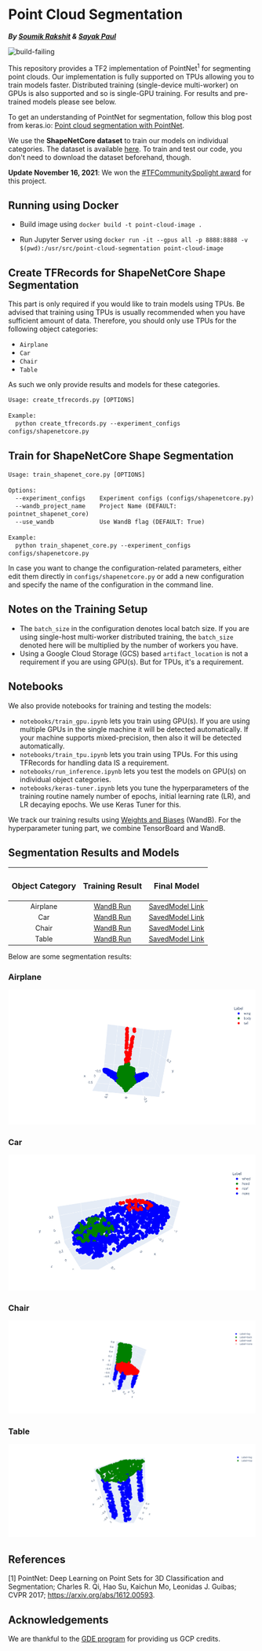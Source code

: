 # Point Cloud Segmentation

_**By [Soumik Rakshit](https://github.com/soumik12345) & [Sayak Paul](https://github.com/sayakpaul)**_

<img src="https://github.com/soumik12345/point-cloud-segmentation/workflows/tests/badge.svg" alt="build-failing">

This repository provides a TF2 implementation of PointNet<sup>1</sup> for segmenting point clouds. Our implementation is fully supported on
TPUs allowing you to train models faster. Distributed training (single-device multi-worker) on GPUs is also supported and so is single-GPU
training. For results and pre-trained models please see below.

To get an understanding of PointNet for segmentation, follow this blog post from keras.io: [Point cloud segmentation with PointNet](https://keras.io/examples/vision/pointnet_segmentation/).

We use the **ShapeNetCore dataset** to train our models on individual categories. The dataset is available [here](https://shapenet.org/). To train and test 
our code, you don't need to download the dataset beforehand, though.

**Update November 16, 2021**: We won the [#TFCommunitySpolight award](https://twitter.com/TensorFlow/status/1460321709488152579) for this project.

## Running using Docker

- Build image using `docker build -t point-cloud-image .`

- Run Jupyter Server using `docker run -it --gpus all -p 8888:8888 -v $(pwd):/usr/src/point-cloud-segmentation point-cloud-image`


## Create TFRecords for ShapeNetCore Shape Segmentation

This part is only required if you would like to train models using TPUs. Be advised that
training using TPUs is usually recommended when you have sufficient amount of data. Therefore, 
you should only use TPUs for the following object categories:

* `Airplane`
* `Car`
* `Chair`
* `Table`

As such we only provide results and models for these categories. 

```
Usage: create_tfrecords.py [OPTIONS]

Example:
  python create_tfrecords.py --experiment_configs configs/shapenetcore.py
```


## Train for ShapeNetCore Shape Segmentation

```
Usage: train_shapenet_core.py [OPTIONS]

Options:
  --experiment_configs    Experiment configs (configs/shapenetcore.py)
  --wandb_project_name    Project Name (DEFAULT: pointnet_shapenet_core)
  --use_wandb             Use WandB flag (DEFAULT: True)

Example:
  python train_shapenet_core.py --experiment_configs configs/shapenetcore.py
```

In case you want to change the configuration-related parameters, either edit them directly in
`configs/shapenetcore.py` or add a new configuration and specify the name of the configuration
in the command line.

## Notes on the Training Setup

* The `batch_size` in the configuration denotes local batch size. If you are using single-host multi-worker distributed training,
the `batch_size` denoted here will be multiplied by the number of workers you have. 
* Using a Google Cloud Storage (GCS) based `artifact_location` is not a requirement if you are using GPU(s). But for 
TPUs, it's a requirement. 

## Notebooks

We also provide notebooks for training and testing the models:

* `notebooks/train_gpu.ipynb` lets you train using GPU(s). If you are using multiple GPUs in the single machine it will
be detected automatically. If your machine supports mixed-precision, then also it will be detected automatically.
* `notebooks/train_tpu.ipynb` lets you train using TPUs. For this using TFRecords for handling data IS a requirement.
* `notebooks/run_inference.ipynb` lets you test the models on GPU(s) on individual object categories.
* `notebooks/keras-tuner.ipynb` lets you tune the hyperparameters of the training routine namely 
  number of epochs, initial learning rate (LR), and LR decaying epochs. We use Keras Tuner for
  this.

We track our training results using [Weights and Biases](https://wandb.ai/) (WandB). For the hyperparameter
tuning part, we combine TensorBoard and WandB.

## Segmentation Results and Models

| <h3>Object Category</h3> | <h3>Training Result</h3> | <h3>Final Model</h3> |
|:---:|:---:|:---:|
| Airplane | [WandB Run](https://wandb.ai/pointnet/pointnet_shapenet_core/runs/n4bm5z0h) | [SavedModel Link](https://github.com/soumik12345/point-cloud-segmentation/releases/download/v0.3/airplane.gz) |
| Car | [WandB Run](https://wandb.ai/pointnet/pointnet_shapenet_core/runs/3vbeyj5w) | [SavedModel Link](https://github.com/soumik12345/point-cloud-segmentation/releases/download/v0.3/car.gz) |
| Chair | [WandB Run](https://wandb.ai/pointnet/pointnet_shapenet_core/runs/1869fpu3) | [SavedModel Link](https://github.com/soumik12345/point-cloud-segmentation/releases/download/v0.3/chair.tar.gz) |
| Table | [WandB Run](https://wandb.ai/pointnet/pointnet_shapenet_core/runs/3sqgxjkb) | [SavedModel Link](https://github.com/soumik12345/point-cloud-segmentation/releases/download/v0.3/table.tar.gz) |

Below are some segmentation results:

### Airplane

![](./assets/Airplane/airplane.gif)

### Car

![](./assets/Car/car.gif)

### Chair

![](./assets/Chair/chair.gif)

### Table

![](./assets/Table/table.gif)

## References

[1] PointNet: Deep Learning on Point Sets for 3D Classification and Segmentation; Charles R. Qi, Hao Su, Kaichun Mo, Leonidas J. Guibas;
CVPR 2017; https://arxiv.org/abs/1612.00593.

## Acknowledgements

We are thankful to the [GDE program](https://developers.google.com/programs/experts/) for providing us GCP credits.
